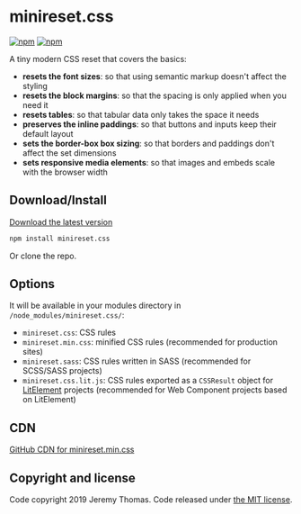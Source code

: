 # minireset.css

[![npm](https://img.shields.io/npm/v/minireset.css.svg)](https://www.npmjs.com/package/minireset.css)
[![npm](https://img.shields.io/npm/dm/minireset.css.svg)](https://www.npmjs.com/package/minireset.css)

A tiny modern CSS reset that covers the basics:

* **resets the font sizes**: so that using semantic markup doesn't affect the styling
* **resets the block margins**: so that the spacing is only applied when you need it
* **resets tables**: so that tabular data only takes the space it needs
* **preserves the inline paddings**: so that buttons and inputs keep their default layout
* **sets the border-box box sizing**: so that borders and paddings don't affect the set dimensions
* **sets responsive media elements**: so that images and embeds scale with the browser width

## Download/Install

[Download the latest version](https://raw.githubusercontent.com/jgthms/minireset.css/master/minireset.min.css)

```sh
npm install minireset.css
```

Or clone the repo.

## Options
It will be available in your modules directory in `/node_modules/minireset.css/`:
* `minireset.css`: CSS rules
* `minireset.min.css`: minified CSS rules (recommended for production sites)
* `minireset.sass`: CSS rules written in SASS (recommended for SCSS/SASS projects)
* `minireset.css.lit.js`: CSS rules exported as a `CSSResult` object for [LitElement](https://lit-element.polymer-project.org/) projects (recommended for Web Component projects based on LitElement)

## CDN

[GitHub CDN for minireset.min.css](https://cdn.jsdelivr.net/gh/jgthms/minireset.css@master/minireset.min.css)

## Copyright and license

Code copyright 2019 Jeremy Thomas. Code released under [the MIT license](https://github.com/jgthms/minireset.css/blob/master/LICENSE).
